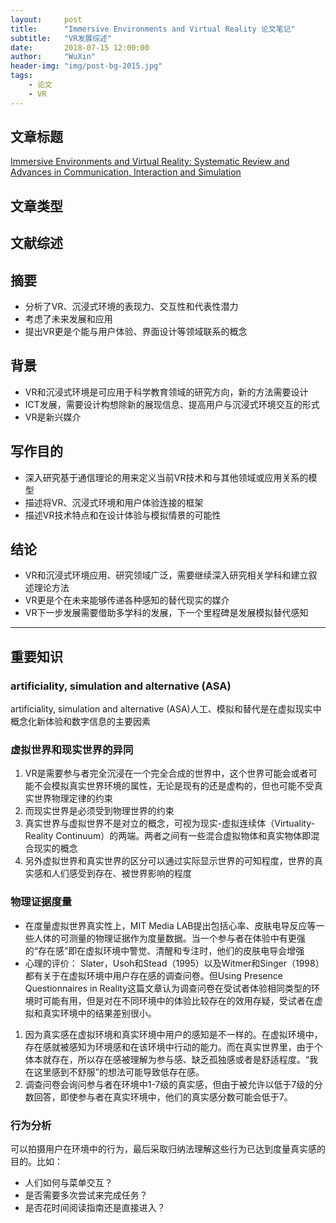 ```yaml
---
layout:     post
title:      "Immersive Environments and Virtual Reality 论文笔记"
subtitle:   "VR发展综述"
date:       2018-07-15 12:00:00
author:     "WuXin"
header-img: "img/post-bg-2015.jpg"
tags:
    - 论文
    - VR
---
```

## 文章标题
[Immersive Environments and Virtual Reality: Systematic Review and Advances in Communication, Interaction and Simulation](https://www.mdpi.com/2414-4088/1/4/21/htm)
## 文章类型
文献综述
---
## 摘要
* 分析了VR、沉浸式环境的表现力、交互性和代表性潜力
* 考虑了未来发展和应用
* 提出VR更是个能与用户体验、界面设计等领域联系的概念

## 背景
* VR和沉浸式环境是可应用于科学教育领域的研究方向，新的方法需要设计
* ICT发展，需要设计构想除新的展现信息、提高用户与沉浸式环境交互的形式
* VR是新兴媒介

## 写作目的
* 深入研究基于通信理论的用来定义当前VR技术和与其他领域或应用关系的模型
* 描述将VR、沉浸式环境和用户体验连接的框架
* 描述VR技术特点和在设计体验与模拟情景的可能性

## 结论
* VR和沉浸式环境应用、研究领域广泛，需要继续深入研究相关学科和建立叙述理论方法
* VR更是个在未来能够传递各种感知的替代现实的媒介
* VR下一步发展需要借助多学科的发展，下一个里程碑是发展模拟替代感知

---
## 重要知识
### artificiality, simulation and alternative (ASA)
artificiality, simulation and alternative (ASA)人工、模拟和替代是在虚拟现实中概念化新体验和数字信息的主要因素
### 虚拟世界和现实世界的异同
1. VR是需要参与者完全沉浸在一个完全合成的世界中，这个世界可能会或者可能不会模拟真实世界环境的属性，无论是现有的还是虚构的，但也可能不受真实世界物理定律的约束
2. 而现实世界是必须受到物理世界的约束
3. 真实世界与虚拟世界不是对立的概念，可视为现实-虚拟连续体（Virtuality-Reality Continuum）的两端。两者之间有一些混合虚拟物体和真实物体即混合现实的概念
4. 另外虚拟世界和真实世界的区分可以通过实际显示世界的可知程度，世界的真实感和人们感受到存在、被世界影响的程度

### 物理证据度量
* 在度量虚拟世界真实性上，MIT Media LAB提出包括心率、皮肤电导反应等一些人体的可测量的物理证据作为度量数据。当一个参与者在体验中有更强的“存在感”即在虚拟环境中警觉、清醒和专注时，他们的皮肤电导会增强
* 心理的评价：
Slater，Usoh和Stead（1995）以及Witmer和Singer（1998）都有关于在虚拟环境中用户存在感的调查问卷。但Using Presence Questionnaires in Reality这篇文章认为调查问卷在受试者体验相同类型的环境时可能有用，但是对在不同环境中的体验比较存在的效用存疑，受试者在虚拟和真实环境中的结果差别很小。
1. 因为真实感在虚拟环境和真实环境中用户的感知是不一样的。在虚拟环境中，存在感就被感知为环境感和在该环境中行动的能力。而在真实世界里，由于个体本就存在，所以存在感被理解为参与感、缺乏孤独感或者是舒适程度。“我在这里感到不舒服”的想法可能导致低存在感。
2. 调查问卷会询问参与者在环境中1-7级的真实感，但由于被允许以低于7级的分数回答，即使参与者在真实环境中，他们的真实感分数可能会低于7。
### 行为分析
可以拍摄用户在环境中的行为，最后采取归纳法理解这些行为已达到度量真实感的目的。比如：
* 人们如何与菜单交互？
* 是否需要多次尝试来完成任务？
* 是否花时间阅读指南还是直接进入？
